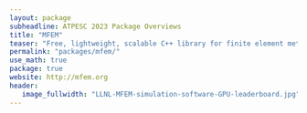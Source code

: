 ```yaml
---
layout: package
subheadline: ATPESC 2023 Package Overviews
title: "MFEM"
teaser: "Free, lightweight, scalable C++ library for finite element methods"
permalink: "packages/mfem/"
use_math: true
package: true
website: http://mfem.org
header:
   image_fullwidth: "LLNL-MFEM-simulation-software-GPU-leaderboard.jpg"
---
```

